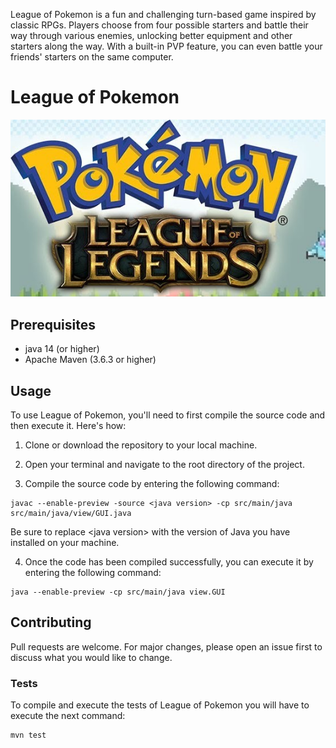 League of Pokemon is a fun and challenging turn-based game inspired by classic RPGs. Players choose from four possible starters and battle their way through various enemies, unlocking better equipment and other starters along the way. With a built-in PVP feature, you can even battle your friends' starters on the same computer.

# League of Pokemon

![](images/leagueOfPokemon.jpg)

## Prerequisites

- java 14 (or higher)
- Apache Maven (3.6.3 or higher)

## Usage

To use League of Pokemon, you'll need to first compile the source code and then execute it. Here's how:

1. Clone or download the repository to your local machine.

2. Open your terminal and navigate to the root directory of the project.

3. Compile the source code by entering the following command:

```
javac --enable-preview -source <java version> -cp src/main/java src/main/java/view/GUI.java
```
Be sure to replace \<java version\> with the version of Java you have installed on your machine.

4. Once the code has been compiled successfully, you can execute it by entering the following command:
```
java --enable-preview -cp src/main/java view.GUI
```


## Contributing
Pull requests are welcome. For major changes, please open an issue first to discuss what you would like to change.

### Tests
To compile and execute the tests of League of Pokemon you will have to execute the next command:
```
mvn test
```